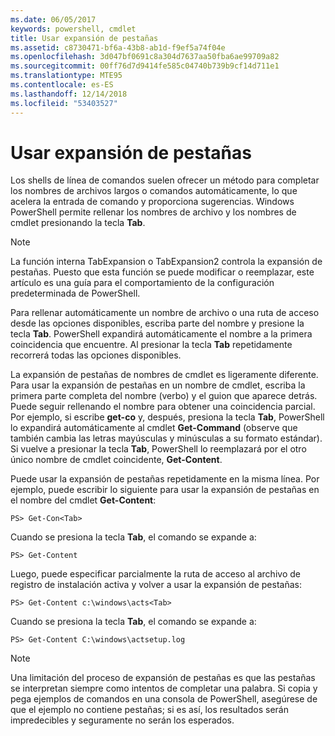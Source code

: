 ```yaml
---
ms.date: 06/05/2017
keywords: powershell, cmdlet
title: Usar expansión de pestañas
ms.assetid: c8730471-bf6a-43b8-ab1d-f9ef5a74f04e
ms.openlocfilehash: 3d047bf0691c8a304d7637aa50fba6ae99709a82
ms.sourcegitcommit: 00ff76d7d9414fe585c04740b739b9cf14d711e1
ms.translationtype: MTE95
ms.contentlocale: es-ES
ms.lasthandoff: 12/14/2018
ms.locfileid: "53403527"
---
```

# <a name="using-tab-expansion"></a>Usar expansión de pestañas

Los shells de línea de comandos suelen ofrecer un método para completar los nombres de archivos largos o comandos automáticamente, lo que acelera la entrada de comando y proporciona sugerencias. Windows PowerShell permite rellenar los nombres de archivo y los nombres de cmdlet presionando la tecla **Tab**.

> [!NOTE]
> La función interna TabExpansion o TabExpansion2 controla la expansión de pestañas. Puesto que esta función se puede modificar o reemplazar, este artículo es una guía para el comportamiento de la configuración predeterminada de PowerShell.

Para rellenar automáticamente un nombre de archivo o una ruta de acceso desde las opciones disponibles, escriba parte del nombre y presione la tecla **Tab**. PowerShell expandirá automáticamente el nombre a la primera coincidencia que encuentre. Al presionar la tecla **Tab** repetidamente recorrerá todas las opciones disponibles.

La expansión de pestañas de nombres de cmdlet es ligeramente diferente. Para usar la expansión de pestañas en un nombre de cmdlet, escriba la primera parte completa del nombre (verbo) y el guion que aparece detrás. Puede seguir rellenando el nombre para obtener una coincidencia parcial. Por ejemplo, si escribe **get-co** y, después, presiona la tecla **Tab**, PowerShell lo expandirá automáticamente al cmdlet **Get-Command** (observe que también cambia las letras mayúsculas y minúsculas a su formato estándar). Si vuelve a presionar la tecla **Tab**, PowerShell lo reemplazará por el otro único nombre de cmdlet coincidente, **Get-Content**.

Puede usar la expansión de pestañas repetidamente en la misma línea. Por ejemplo, puede escribir lo siguiente para usar la expansión de pestañas en el nombre del cmdlet **Get-Content**:

```
PS> Get-Con<Tab>
```

Cuando se presiona la tecla **Tab**, el comando se expande a:

```
PS> Get-Content
```

Luego, puede especificar parcialmente la ruta de acceso al archivo de registro de instalación activa y volver a usar la expansión de pestañas:

```
PS> Get-Content c:\windows\acts<Tab>
```

Cuando se presiona la tecla **Tab**, el comando se expande a:

```
PS> Get-Content C:\windows\actsetup.log
```

> [!NOTE]
> Una limitación del proceso de expansión de pestañas es que las pestañas se interpretan siempre como intentos de completar una palabra. Si copia y pega ejemplos de comandos en una consola de PowerShell, asegúrese de que el ejemplo no contiene pestañas; si es así, los resultados serán impredecibles y seguramente no serán los esperados.